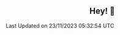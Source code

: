 <h2 align="center"> Hey! 👋 </h2>

<table>
    
<!--START_SECTION:waka-->

 Last Updated on 23/11/2023 05:32:54 UTC
<!--END_SECTION:waka-->
</td></tr>
</table>


<!--START_SECTION:activity-->

<!--END_SECTION:activity-->
